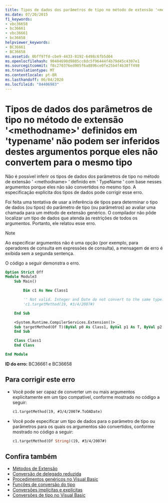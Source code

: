 ```yaml
---
title: Tipos de dados dos parâmetros de tipo no método de extensão '<methodname>' definidos em 'typename' não podem ser inferidos destes argumentos porque eles não convertem para o mesmo tipo
ms.date: 07/20/2015
f1_keywords:
- vbc36658
- bc36661
- vbc36661
- bc36658
helpviewer_keywords:
- BC36661
- BC36658
ms.assetid: 0bff97fd-cbe9-4433-8192-6498c6fb5d04
ms.openlocfilehash: 90404690d9805cc8dc5f96444f4b79d45c4307e1
ms.sourcegitcommit: f8c270376ed905f6a8896ce0fe25b4f4b38ff498
ms.translationtype: MT
ms.contentlocale: pt-BR
ms.lasthandoff: 06/04/2020
ms.locfileid: "84406983"
---
```

# <a name="data-types-of-the-type-parameters-in-extension-method-methodname-defined-in-typename-cannot-be-inferred-from-these-arguments-because-they-do-not-convert-to-the-same-type"></a>Tipos de dados dos parâmetros de tipo no método de extensão '\<methodname>' definidos em 'typename' não podem ser inferidos destes argumentos porque eles não convertem para o mesmo tipo

Não é possível inferir os tipos de dados dos parâmetros de tipo no método de extensão ' \<methodname> ' definido em ' TypeName ' com base nesses argumentos porque eles não são convertidos no mesmo tipo. A especificação explícita dos tipos de dados pode corrigir esse erro.

Foi feita uma tentativa de usar a inferência de tipos para determinar o tipo de dados (ou tipos) do parâmetro de tipo (ou parâmetros) ao avaliar uma chamada para um método de extensão genérico. O compilador não pôde localizar um tipo de dados que atenda às restrições de todos os argumentos. Portanto, ele relatou esse erro.

> [!NOTE]
> Ao especificar argumentos não é uma opção (por exemplo, para operadores de consulta em expressões de consulta), a mensagem de erro é exibida sem a segunda sentença.

O código a seguir demonstra o erro.

```vb
Option Strict Off
Module Module3
    Sub Main()

        Dim c1 As New Class1

        '' Not valid. Integer and Date do not convert to the same type.
        'c1.targetMethod(19, #3/4/2007#)

    End Sub

    <System.Runtime.CompilerServices.Extension()> _
    Sub targetMethod(Of T)(ByVal p0 As Class1, ByVal p1 As T, ByVal p2 As T)
    End Sub

    Class Class1
    End Class

End Module
```

**ID do erro:** BC36661 e BC36658

## <a name="to-correct-this-error"></a>Para corrigir este erro

- Você pode ser capaz de converter um ou mais argumentos explicitamente em um tipo compatível, conforme mostrado no código a seguir:

  ```vb
  c1.targetMethod(19, #3/4/2007#.ToOADate)
  ```

- Você pode especificar um tipo de dados para o parâmetro de tipo ou parâmetros para os quais os argumentos são convertidos, conforme mostrado no código a seguir:

  ```vb
  c1.targetMethod(Of String)(19, #3/4/2007#)
  ```

## <a name="see-also"></a>Confira também

- [Métodos de Extensão](../programming-guide/language-features/procedures/extension-methods.md)
- [Conversão de delegado reduzida](../programming-guide/language-features/delegates/relaxed-delegate-conversion.md)
- [Procedimentos genéricos no Visual Basic](../programming-guide/language-features/data-types/generic-procedures.md)
- [Funções de conversão do tipo](../language-reference/functions/type-conversion-functions.md)
- [Conversões implícitas e explícitas](../programming-guide/language-features/data-types/implicit-and-explicit-conversions.md)
- [Conversões de tipo no Visual Basic](../programming-guide/language-features/data-types/type-conversions.md)

